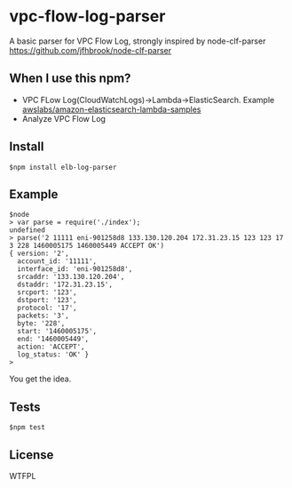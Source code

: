 # vpc-flow-log-parser

A basic parser for VPC Flow Log, strongly inspired by node-clf-parser https://github.com/jfhbrook/node-clf-parser 

## When I use this npm?

+ VPC FLow Log(CloudWatchLogs)->Lambda->ElasticSearch. Example [awslabs/amazon-elasticsearch-lambda-samples](https://github.com/awslabs/amazon-elasticsearch-lambda-samples/blob/master/src/s3_lambda_es.js)
+ Analyze VPC Flow Log

## Install

```
$npm install elb-log-parser
```

## Example

```
$node
> var parse = require('./index');
undefined
> parse('2 11111 eni-901258d8 133.130.120.204 172.31.23.15 123 123 17 3 228 1460005175 1460005449 ACCEPT OK')
{ version: '2',
  account_id: '11111',
  interface_id: 'eni-901258d8',
  srcaddr: '133.130.120.204',
  dstaddr: '172.31.23.15',
  srcport: '123',
  dstport: '123',
  protocol: '17',
  packets: '3',
  byte: '228',
  start: '1460005175',
  end: '1460005449',
  action: 'ACCEPT',
  log_status: 'OK' }
>
```

You get the idea.

## Tests

```
$npm test
```

## License

WTFPL
